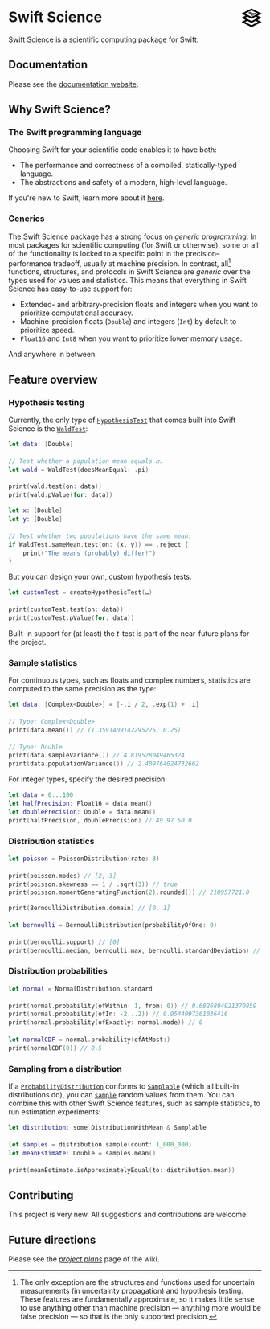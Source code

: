 # Swift Science <img src="Resources/swift-science-icon.svg" width="40" style="float: right">
Swift Science is a scientific computing package for Swift.

## Documentation
Please see the [documentation website](https://lucca-mito.github.io/swift-science/documentation/science).

## Why Swift Science?
### The Swift programming language
Choosing Swift for your scientific code enables it to have both:
- The performance and correctness of a compiled, statically-typed language.
- The abstractions and safety of a modern, high-level language.

If you're new to Swift, learn more about it [here](https://www.swift.org/about). 

### Generics
The Swift Science package has a strong focus on *generic programming*. In most 
packages for scientific computing (for Swift or otherwise), some or all of the functionality is 
locked to a specific point in the precision–performance tradeoff, usually at machine precision. In 
contrast, all[^1] functions, structures, and protocols in Swift Science are *generic* over the types 
used for values and statistics. This means that everything in Swift Science has easy-to-use support 
for:
- Extended- and arbitrary-precision floats and integers when you want to prioritize computational accuracy.
- Machine-precision floats (`Double`) and integers (`Int`) by default to prioritize speed.
- `Float16` and `Int8` when you want to prioritize lower memory usage.

And anywhere in between.

[^1]: The only exception are the structures and functions used for uncertain measurements (in 
uncertainty propagation) and hypothesis testing. These features are fundamentally approximate, so it 
makes little sense to use anything other than machine precision — anything more would be false 
precision — so that is the only supported precision.

## Feature overview
### Hypothesis testing
Currently, the only type of [`HypothesisTest`](https://lucca-mito.github.io/swift-science/documentation/science/hypothesistest) that comes built into Swift Science is the [`WaldTest`](https://lucca-mito.github.io/swift-science/documentation/science/waldtest):

```swift
let data: [Double]

// Test whether a population mean equals 𝜋.
let wald = WaldTest(doesMeanEqual: .pi)

print(wald.test(on: data))
print(wald.pValue(for: data))
```

```swift
let x: [Double]
let y: [Double]

// Test whether two populations have the same mean.
if WaldTest.sameMean.test(on: (x, y)) == .reject {
    print("The means (probably) differ!")
}
```

But you can design your own, custom hypothesis tests:
```swift
let customTest = createHypothesisTest(…)

print(customTest.test(on: data))
print(customTest.pValue(for: data))
```

Built-in support for (at least) the *t*-test is part of the near-future plans for the project.

### Sample statistics
For continuous types, such as floats and complex numbers, statistics are computed to the same precision as the type:
```swift
let data: [Complex<Double>] = [-.i / 2, .exp(1) + .i]

// Type: Complex<Double>
print(data.mean()) // (1.3591409142295225, 0.25)

// Type: Double
print(data.sampleVariance()) // 4.819528049465324
print(data.populationVariance()) // 2.409764024732662
```

For integer types, specify the desired precision:
```swift
let data = 0...100
let halfPrecision: Float16 = data.mean()
let doublePrecision: Double = data.mean()
print(halfPrecision, doublePrecision) // 49.97 50.0
```

### Distribution statistics
```swift
let poisson = PoissonDistribution(rate: 3)

print(poisson.modes) // [2, 3]
print(poisson.skewness == 1 / .sqrt(3)) // true
print(poisson.momentGeneratingFunction(2).rounded()) // 210957721.0
```
```swift
print(BernoulliDistribution.domain) // [0, 1]

let bernoulli = BernoulliDistribution(probabilityOfOne: 0)

print(bernoulli.support) // [0]
print(bernoulli.median, bernoulli.max, bernoulli.standardDeviation) // 0 0 0.0
```

### Distribution probabilities
```swift
let normal = NormalDistribution.standard

print(normal.probability(ofWithin: 1, from: 0)) // 0.6826894921370859
print(normal.probability(ofIn: -2...2)) // 0.9544997361036416
print(normal.probability(ofExactly: normal.mode)) // 0

let normalCDF = normal.probability(ofAtMost:)
print(normalCDF(0)) // 0.5
```

### Sampling from a distribution
If a [`ProbabilityDistribution`](https://lucca-mito.github.io/swift-science/documentation/science/probabilitydistribution) conforms to [`Samplable`](https://lucca-mito.github.io/swift-science/documentation/science/samplable) (which all built-in distributions do), you can [`sample`](https://lucca-mito.github.io/swift-science/documentation/science/samplable/sample(count:)) random values from them. You can combine this with other Swift Science features, such as sample statistics, to run estimation experiments:
```swift
let distribution: some DistributionWithMean & Samplable

let samples = distribution.sample(count: 1_000_000)
let meanEstimate: Double = samples.mean()

print(meanEstimate.isApproximatelyEqual(to: distribution.mean))
```

## Contributing
This project is very new. All suggestions and contributions are welcome.

## Future directions
Please see the [_project plans_](https://github.com/Lucca-mito/swift-science/wiki/Project-plans) page of the wiki.

